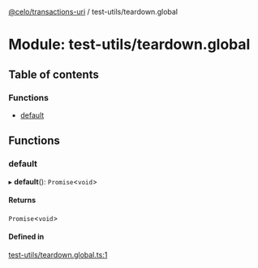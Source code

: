 [@celo/transactions-uri](../README.md) / test-utils/teardown.global

# Module: test-utils/teardown.global

## Table of contents

### Functions

- [default](test_utils_teardown_global.md#default)

## Functions

### default

▸ **default**(): `Promise`\<`void`\>

#### Returns

`Promise`\<`void`\>

#### Defined in

[test-utils/teardown.global.ts:1](https://github.com/celo-org/developer-tooling/blob/master/packages/sdk/transactions-uri/src/test-utils/teardown.global.ts#L1)
